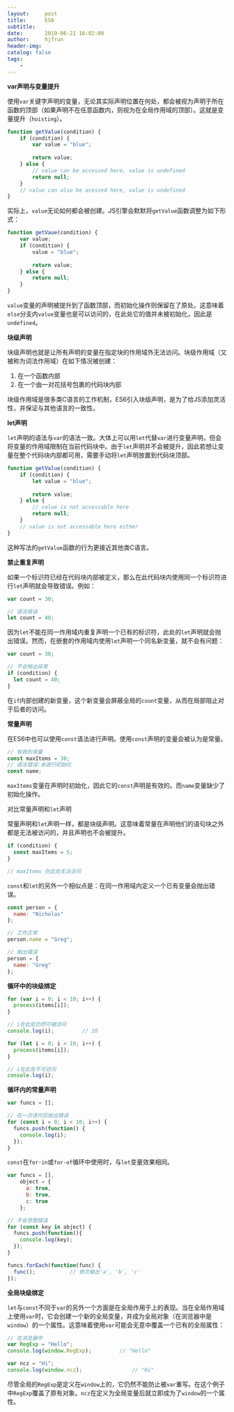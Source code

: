 ```yaml
---
layout:     post
title:      ES6
subtitle:   
date:       2019-06-21 16:02:00
author:     hjfrun
header-img: 
catalog: false
tags:
    - 
---
```






 **var声明与变量提升**

使用`var`关键字声明的变量，无论其实际声明位置在何处，都会被视为声明于所在函数的顶部（如果声明不在任意函数内，则视为在全局作用域的顶部）。这就是变量提升（`hoisting`）。

```javascript
function getValue(condition) {
	if (condition) {
		var value = "blue";
		
		return value;
	} else {
		// value can be accessed here, value is undefined
		return null;
	}
	// value can also be acessed here, value is undefined
}
```

实际上，`value`无论如何都会被创建。JS引擎会默默将`getValue`函数调整为如下形式：

```javascript
function getVaue(condition) {
	var value;
	if (condition) {
		value = "blue";
		
		return value;
	} else {
		return null;
	}
}
```

`value`变量的声明被提升到了函数顶部，而初始化操作则保留在了原处。这意味着`else`分支内`value`变量也是可以访问的，在此处它的值并未被初始化，因此是`undefined`。



**块级声明**

块级声明也就是让所有声明的变量在指定块的作用域外无法访问。块级作用域（又被称为词法作用域）在如下情况被创建：

1. 在一个函数内部
2. 在一个由一对花括号包裹的代码块内部

块级作用域是很多类C语言的工作机制，ES6引入块级声明，是为了给JS添加灵活性，并保证与其他语言的一致性。



**let声明**

`let`声明的语法与`var`的语法一致。大体上可以用`let`代替`var`进行变量声明，但会将变量的作用域限制在当前代码块中。由于`let`声明并不会被提升，因此若想让变量在整个代码块内部都可用，需要手动将`let`声明放置到代码块顶部。

```javascript
function getValue(condition) {
	if (condition) {
		let value = "blue";
		
		return value;
	} else {
		// value is not accessable here
		return null;
	}
	// value is not accessable here either
}
```

这种写法的`getValue`函数的行为更接近其他类C语言。



**禁止重复声明**

如果一个标识符已经在代码块内部被定义，那么在此代码块内使用同一个标识符进行`let`声明就会导致错误。例如：

```javascript
var count = 30;

// 语法错误
let count = 40;
```

因为`let`不能在同一作用域内重复声明一个已有的标识符，此处的`let`声明就会抛出错误。然而，在嵌套的作用域内使用`let`声明一个同名新变量，就不会有问题：

```javascript
var count = 30;

// 不会抛出异常
if (condition) {
  let count = 40;
}
```

在`if`内部创建的新变量，这个新变量会屏蔽全局的`count`变量，从而在局部阻止对于后者的访问。



**常量声明**

在ES6中也可以使用`const`语法进行声明。使用`const`声明的变量会被认为是常量。

```javascript
// 有效的常量
const maxItems = 30;
// 语法错误:未进行初始化
const name;
```

`maxItems`变量在声明时初始化，因此它的`const`声明是有效的。而`name`变量缺少了初始化操作。

对比常量声明和`let`声明

常量声明和`let`声明一样，都是块级声明。这意味着常量在声明他们的语句块之外都是无法被访问的，并且声明也不会被提升。

```javascript
if (condition) {
  const maxItems = 5;	
}

// maxItems 在此处无法访问
```



`const`和`let`的另外一个相似点是：在同一作用域内定义一个已有变量会抛出错误。



```javascript
const person = {
  name: "Nicholas"
};

// 工作正常
person.name = "Greg";

// 抛出错误
person = {
  name: "Greg"
};
```



**循环中的块级绑定**

```javascript
for (var i = 0; i < 10; i++) {
  process(items[i]);
}

// i在此处仍然可被访问
console.log(i);			// 10
```

```javascript
for (let i = 0; i < 10; i++) {
  process(items[i]);
}

// i在此处不可访问
console.log(i);
```



**循环内的常量声明**

```javascript
var funcs = [];

// 在一次迭代后抛出错误
for (const i = 0; i < 10; i++) {
  funcs.push(function() {
    console.log(i);
  });
}
```

`const`在`for-in`或`for-of`循环中使用时，与`let`变量效果相同。

```javascript
var funcs = [],
    object = {
      a: true,
      b: true,
      c: true
    };

// 不会导致错误
for (const key in object) {
  funcs.push(function(){
    console.log(key);
  });
}

funcs.forEach(function(func) {
  func();			// 依次输出'a', 'b', 'c'
});
```



**全局块级绑定**

`let`与`const`不同于`var`的另外一个方面是在全局作用于上的表现。当在全局作用域上使用`var`时，它会创建一个新的全局变量，并成为全局对象（在浏览器中是`window`）的一个属性。这意味着使用`var`可能会无意中覆盖一个已有的全局属性：

```javascript
// 在浏览器中
var RegExp = "Hello";
console.log(window.RegExp);			// "Hello"

var ncz = "Hi";
console.log(window.ncz);				// "Hi"
```

尽管全局的`RegExp`是定义在`window`上的，它仍然不能防止被`var`重写。在这个例子中`RegExp`覆盖了原有对象。`ncz`在定义为全局变量后就立即成为了`window`的一个属性。







